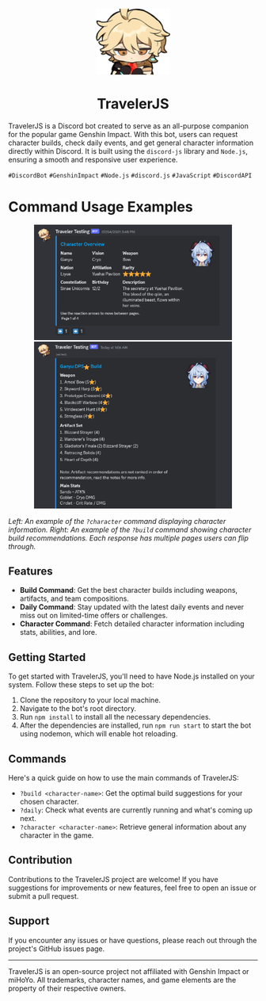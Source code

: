 
<p align="center">
  <img width="150" height="133" src="/logo.png" alt="TravelerJS logo">
</p>

<h1 align="center">TravelerJS</h1>

TravelerJS is a Discord bot created to serve as an all-purpose companion for the popular game Genshin Impact. With this bot, users can request character builds, check daily events, and get general character information directly within Discord. It is built using the `discord-js` library and `Node.js`, ensuring a smooth and responsive user experience.

`#DiscordBot` `#GenshinImpact` `#Node.js` `#discord.js` `#JavaScript` `#DiscordAPI`

# Command Usage Examples

<p align="center">
  <img src="/example1.png" width="400" alt="Character Command Example">
  <img src="/example2.png" width="400" alt="Build Command Example">
</p>

*Left: An example of the `?character` command displaying character information. Right: An example of the `?build` command showing character build recommendations. Each response has multiple pages users can flip through.*

## Features

- **Build Command**: Get the best character builds including weapons, artifacts, and team compositions.
- **Daily Command**: Stay updated with the latest daily events and never miss out on limited-time offers or challenges.
- **Character Command**: Fetch detailed character information including stats, abilities, and lore.

## Getting Started

To get started with TravelerJS, you'll need to have Node.js installed on your system. Follow these steps to set up the bot:

1. Clone the repository to your local machine.
2. Navigate to the bot's root directory.
3. Run `npm install` to install all the necessary dependencies.
4. After the dependencies are installed, run `npm run start` to start the bot using nodemon, which will enable hot reloading.

## Commands

Here's a quick guide on how to use the main commands of TravelerJS:

- `?build <character-name>`: Get the optimal build suggestions for your chosen character.
- `?daily`: Check what events are currently running and what's coming up next.
- `?character <character-name>`: Retrieve general information about any character in the game.

## Contribution

Contributions to the TravelerJS project are welcome! If you have suggestions for improvements or new features, feel free to open an issue or submit a pull request.

## Support

If you encounter any issues or have questions, please reach out through the project's GitHub issues page.

---

TravelerJS is an open-source project not affiliated with Genshin Impact or miHoYo. All trademarks, character names, and game elements are the property of their respective owners.
